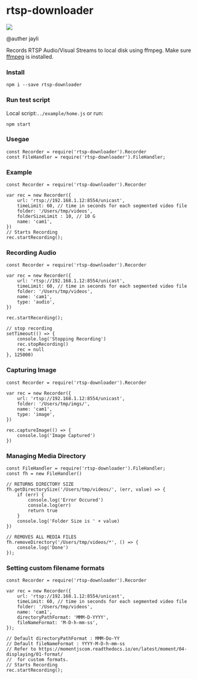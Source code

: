# rtsp-downloader

![](https://nodei.co/npm/rtsp-downloader.png?downloads=true&downloadRank=true&stars=true)

@auther jayli

Records RTSP Audio/Visual Streams to local disk using ffmpeg. Make sure [ffmpeg](http://ffmpeg.org/) is installed.

### Install

    npm i --save rtsp-downloader

### Run test script

Local script:`../example/home.js` or run:

    npm start

### Usegae

    const Recorder = require('rtsp-downloader').Recorder
    const FileHandler = require('rtsp-downloader').FileHandler;

### Example

    const Recorder = require('rtsp-downloader').Recorder

    var rec = new Recorder({
        url: 'rtsp://192.168.1.12:8554/unicast',
        timeLimit: 60, // time in seconds for each segmented video file
        folder: '/Users/tmp/videos',
        folderSizeLimit : 10, // 10 G
        name: 'cam1',
    })
    // Starts Recording
    rec.startRecording();

### Recording Audio

    const Recorder = require('rtsp-downloader').Recorder

    var rec = new Recorder({
        url: 'rtsp://192.168.1.12:8554/unicast',
        timeLimit: 60, // time in seconds for each segmented video file
        folder: '/Users/tmp/videos',
        name: 'cam1',
        type: 'audio',
    })

    rec.startRecording();

    // stop recording
    setTimeout(() => {
        console.log('Stopping Recording')
        rec.stopRecording()
        rec = null
    }, 125000)

### Capturing Image

    const Recorder = require('rtsp-downloader').Recorder

    var rec = new Recorder({
        url: 'rtsp://192.168.1.12:8554/unicast',
        folder: '/Users/tmp/imgs/',
        name: 'cam1',
        type: 'image',
    })

    rec.captureImage(() => {
        console.log('Image Captured')
    })

### Managing Media Directory

    const FileHandler = require('rtsp-downloader').FileHandler;
    const fh = new FileHandler()

    // RETURNS DIRECTORY SIZE
    fh.getDirectorySize('/Users/tmp/videos/', (err, value) => {
        if (err) {
            console.log('Error Occured')
            console.log(err)
            return true
        }
        console.log('Folder Size is ' + value)
    })

    // REMOVES ALL MEDIA FILES
    fh.removeDirectory('/Users/tmp/videos/*', () => {
        console.log('Done')
    });

### Setting custom filename formats

    const Recorder = require('rtsp-downloader').Recorder

    var rec = new Recorder({
        url: 'rtsp://192.168.1.12:8554/unicast',
        timeLimit: 60, // time in seconds for each segmented video file
        folder: '/Users/tmp/videos',
        name: 'cam1',
        directoryPathFormat: 'MMM-D-YYYY',
        fileNameFormat: 'M-D-h-mm-ss',
    });

    // Default directoryPathFormat : MMM-Do-YY
    // Default fileNameFormat : YYYY-M-D-h-mm-ss
    // Refer to https://momentjscom.readthedocs.io/en/latest/moment/04-displaying/01-format/
    //  for custom formats.
    // Starts Recording
    rec.startRecording();
